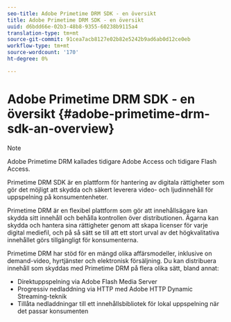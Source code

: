 ```yaml
---
seo-title: Adobe Primetime DRM SDK - en översikt
title: Adobe Primetime DRM SDK - en översikt
uuid: d6bdd66e-02b3-48b8-9355-60238b9115a4
translation-type: tm+mt
source-git-commit: 91cea7acb8127e02b82e5242b9ad6ab0d12ce0eb
workflow-type: tm+mt
source-wordcount: '170'
ht-degree: 0%

---
```



# Adobe Primetime DRM SDK - en översikt {#adobe-primetime-drm-sdk-an-overview}

>[!NOTE]
>
>Adobe Primetime DRM kallades tidigare Adobe Access och tidigare Flash Access.

Primetime DRM SDK är en plattform för hantering av digitala rättigheter som gör det möjligt att skydda och säkert leverera video- och ljudinnehåll för uppspelning på konsumentenheter.

Primetime DRM är en flexibel plattform som gör att innehållsägare kan skydda sitt innehåll och behålla kontrollen över distributionen. Ägarna kan skydda och hantera sina rättigheter genom att skapa licenser för varje digital mediefil, och på så sätt se till att ett stort urval av det högkvalitativa innehållet görs tillgängligt för konsumenterna.

Primetime DRM har stöd för en mängd olika affärsmodeller, inklusive on demand-video, hyrtjänster och elektronisk försäljning. Du kan distribuera innehåll som skyddas med Primetime DRM på flera olika sätt, bland annat:

* Direktuppspelning via Adobe Flash Media Server
* Progressiv nedladdning via HTTP med Adobe HTTP Dynamic Streaming-teknik
* Tillåta nedladdningar till ett innehållsbibliotek för lokal uppspelning när det passar konsumenten

